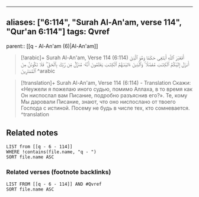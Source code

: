 
---
aliases: ["6:114", "Surah Al-An'am, verse 114", "Qur'an 6:114"]
tags: Qvref
---

parent:: [[q - Al-An'am (6)|Al-An'am]]

> [!arabic]+ Surah Al-An'am, Verse 114 (6:114)
> <span class="quran-arabic">أَفَغَيْرَ ٱللَّهِ أَبْتَغِى حَكَمًا وَهُوَ ٱلَّذِىٓ أَنزَلَ إِلَيْكُمُ ٱلْكِتَـٰبَ مُفَصَّلًا ۚ وَٱلَّذِينَ ءَاتَيْنَـٰهُمُ ٱلْكِتَـٰبَ يَعْلَمُونَ أَنَّهُۥ مُنَزَّلٌ مِّن رَّبِّكَ بِٱلْحَقِّ ۖ فَلَا تَكُونَنَّ مِنَ ٱلْمُمْتَرِينَ</span>
^arabic

> [!translation]+ Surah Al-An'am, Verse 114 (6:114) - Translation
> Скажи: «Неужели я пожелаю иного судью, помимо Аллаха, в то время как Он ниспослал вам Писание, подробно разъяснив его?». Те, кому Мы даровали Писание, знают, что оно ниспослано от твоего Господа с истиной. Посему не будь в числе тех, кто сомневается.
^translation



## Related notes
```dataview
LIST from [[q - 6 - 114]]
WHERE !contains(file.name, "q - ")
SORT file.name ASC
```

### Related verses (footnote backlinks)
```dataview
LIST FROM [[q - 6 - 114]] AND #Qvref
SORT file.name ASC
```

